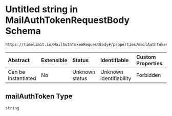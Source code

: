 # Untitled string in MailAuthTokenRequestBody Schema

```txt
https://timelimit.io/MailAuthTokenRequestBody#/properties/mailAuthToken
```



| Abstract            | Extensible | Status         | Identifiable            | Custom Properties | Additional Properties | Access Restrictions | Defined In                                                                                            |
| :------------------ | :--------- | :------------- | :---------------------- | :---------------- | :-------------------- | :------------------ | :---------------------------------------------------------------------------------------------------- |
| Can be instantiated | No         | Unknown status | Unknown identifiability | Forbidden         | Allowed               | none                | [MailAuthTokenRequestBody.schema.json\*](MailAuthTokenRequestBody.schema.json "open original schema") |

## mailAuthToken Type

`string`
